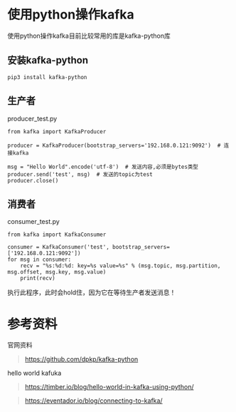 # 使用python操作kafka

使用python操作kafka目前比较常用的库是kafka-python库

## 安装kafka-python
```
pip3 install kafka-python
```

## 生产者
producer_test.py

```
from kafka import KafkaProducer

producer = KafkaProducer(bootstrap_servers='192.168.0.121:9092')  # 连接kafka

msg = "Hello World".encode('utf-8')  # 发送内容,必须是bytes类型
producer.send('test', msg)  # 发送的topic为test
producer.close()
```

## 消费者
consumer_test.py

```
from kafka import KafkaConsumer

consumer = KafkaConsumer('test', bootstrap_servers=['192.168.0.121:9092'])
for msg in consumer:
    recv = "%s:%d:%d: key=%s value=%s" % (msg.topic, msg.partition, msg.offset, msg.key, msg.value)
    print(recv)
```

执行此程序，此时会hold住，因为它在等待生产者发送消息！




# 参考资料

官网资料

> https://github.com/dpkp/kafka-python

hello world kafuka

> https://timber.io/blog/hello-world-in-kafka-using-python/


> https://eventador.io/blog/connecting-to-kafka/



